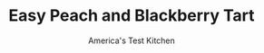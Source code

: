 ---
layout: ../../layouts/MarkdownPostLayout.astro
title: Easy Peach and Blackberry Tart
author: America's Test Kitchen
pubDate: 2023-03-15
description: "With no top crust and no fussy crimping, making this rustic tart is easier than pie."
image_url: https://res.cloudinary.com/hksqkdlah/image/upload/ar_1:1,c_fill,dpr_2.0,f_auto,fl_lossy.progressive.strip_profile,g_faces:auto,q_auto:low,w_344/36144_sfs-free-form-fruit-tart-with-peaches-and-blackberries-reshoot-20
tags: ["Desserts or Baked Goods","Fruit","Fruit Desserts"]
calories: 2320
protein: 4
carbohydrates: 49
fats: 
fiber: 3
ingredients: ["1 1/2 cups (7 1/2 ounces), all-purpose flour","1/2 teaspoon, salt","10 tablespoons, unsalted butter, cut into 1/2-inch pieces and chilled","6-7 tablespoons, ice water, plus","1 tablespoon, water","1 pound, peaches, halved, pitted, and cut into 1/2-inch-thick wedges","5 ounces (1 cup), blackberries","6 tablespoons, sugar"]
serves: 6
time: "1¾ hours, plus 1 hour chilling and 30 minutes cooling"
instructions: ["Process flour and salt in food processor until combined, about 3 seconds. Scatter butter over top and pulse until mixture resembles coarse crumbs, about 10 pulses. Transfer to bowl. Sprinkle 6 tablespoons ice water over mixture. Using rubber spatula, stir and press dough until it sticks together, adding up to 1 tablespoon more ice water if it will not come together.","Turn dough onto lightly floured counter, form into 4-inch disk, wrap tightly in plastic wrap, and refrigerate for 1 hour. (Wrapped dough can be refrigerated for up to 2 days or frozen for up to 1 month.)","Adjust oven rack to lower-middle position and heat oven to 375 degrees. Line rimmed baking sheet with parchment paper. Let chilled dough sit on counter to soften slightly, about 10 minutes, before rolling. Roll dough into 12-inch circle on lightly floured counter, then transfer to prepared sheet.","Gently toss peaches, blackberries, and 5 tablespoons sugar together in bowl. Mound fruit in center of dough, leaving 2-inch border around edge. Carefully grasp 1 edge of dough and fold up 2 inches over fruit. Repeat around circumference of tart, overlapping dough every 2 inches; gently pinch pleated dough to secure, but do not press dough into fruit.","Brush dough with remaining 1 tablespoon water and sprinkle remaining 1 tablespoon sugar evenly over dough and fruit. Bake until crust is deep golden brown and fruit is bubbling, 45 to 50 minutes. Transfer sheet to wire rack and let tart cool for 10 minutes. Using metal spatula, loosen tart from parchment and slide onto wire rack; let cool until warm, about 30 minutes. Cut into wedges and serve."]
nutrition: ["225 mg Potassium","64 mg Phosphorus","23 mg Calcium","1 mg Iron","19 mg Magnesium","198 mg Sodium","19 g Fat","2 mg Niacin (B3)","5 g Monounsaturated","9 mg Vitamin C","50 mg Cholesterol","12 g Saturated","3 g Fiber","54 µg Folic acid","19 µg Folate (food)","20 g Sugars","8 µg Vitamin K","114 g Water","49 g Carbs","112 µg Folate equivalent (total)","4 g Protein","1 mg Vitamin E","176 µg Vitamin A","386 kcal Energy","12 g Sugars, added","2320 calories"]
notes: "Taste the fruit before adding sugar; use less if it is very sweet, more if it is tart. Do not toss the sugar with the fruit until you are ready to form the tart. If using frozen peaches, reduce the amount to 14 ounces, thaw them completely, and pat them dry before tossing them with the berries."
---